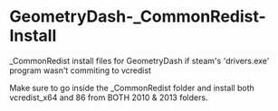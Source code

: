 # GeometryDash-_CommonRedist-Install
_CommonRedist install files for GeometryDash if steam's 'drivers.exe' program wasn't commiting to vcredist

Make sure to go inside the _CommonRedist folder and install both vcredist_x64 and 86 from BOTH 2010 & 2013 folders.
